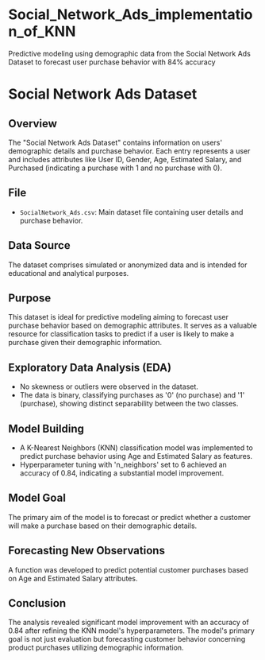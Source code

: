 # Social_Network_Ads_implementation_of_KNN
Predictive modeling using demographic data from the Social Network Ads Dataset to forecast user purchase behavior with 84% accuracy


# Social Network Ads Dataset

## Overview
The "Social Network Ads Dataset" contains information on users' demographic details and purchase behavior. Each entry represents a user and includes attributes like User ID, Gender, Age, Estimated Salary, and Purchased (indicating a purchase with 1 and no purchase with 0).

## File
- `SocialNetwork_Ads.csv`: Main dataset file containing user details and purchase behavior.

## Data Source
The dataset comprises simulated or anonymized data and is intended for educational and analytical purposes.

## Purpose
This dataset is ideal for predictive modeling aiming to forecast user purchase behavior based on demographic attributes. It serves as a valuable resource for classification tasks to predict if a user is likely to make a purchase given their demographic information.

## Exploratory Data Analysis (EDA)
- No skewness or outliers were observed in the dataset.
- The data is binary, classifying purchases as '0' (no purchase) and '1' (purchase), showing distinct separability between the two classes.

## Model Building
- A K-Nearest Neighbors (KNN) classification model was implemented to predict purchase behavior using Age and Estimated Salary as features.
- Hyperparameter tuning with 'n_neighbors' set to 6 achieved an accuracy of 0.84, indicating a substantial model improvement.

## Model Goal
The primary aim of the model is to forecast or predict whether a customer will make a purchase based on their demographic details.

## Forecasting New Observations
A function was developed to predict potential customer purchases based on Age and Estimated Salary attributes.

## Conclusion
The analysis revealed significant model improvement with an accuracy of 0.84 after refining the KNN model's hyperparameters. The model's primary goal is not just evaluation but forecasting customer behavior concerning product purchases utilizing demographic information.
